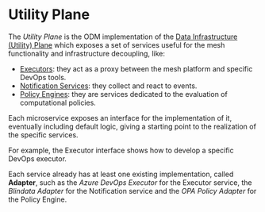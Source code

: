 # Utility Plane

The *Utility Plane* is the ODM implementation of the [Data Infrastructure (Utility) Plane](../../concepts/logical-planes/utility-plane.md) which exposes a set of services useful for the mesh functionality and infrastructure decoupling, like:

* [Executors](./executor/index.md): they act as a proxy between the mesh platform and specific DevOps tools.
* [Notification Services](./notification/index.md): they collect and react to events.
* [Policy Engines](./policy/index.md): they are services dedicated to the evaluation of computational policies.

Each microservice exposes an interface for the implementation of it, eventually including default logic, giving a starting point to the realization of the specific services.

For example, the Executor interface shows how to develop a specific DevOps executor.

Each service already has at least one existing implementation, called **Adapter**, such as the _Azure DevOps Executor_ for the Executor service, the _Blindata Adapter_ for the Notification service and the _OPA Policy Adapter_ for the Policy Engine.